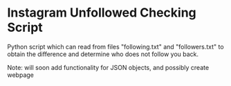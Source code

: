 # Instagram Unfollowed Checking Script

Python script which can read from files "following.txt" and "followers.txt" to obtain the difference and determine who does not follow you back. 

Note: will soon add functionality for JSON objects, and possibly create webpage
